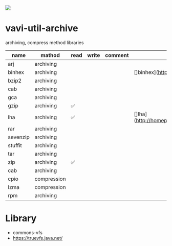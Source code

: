 [![](https://jitpack.io/v/umjammer/vavi-util-archive.svg)](https://jitpack.io/#umjammer/vavi-util-archive)

# vavi-util-archive

 archiving, compress method libraries

|name | mathod | read | write | comment | library |
|-----|--------|--------|--------|---------|---------|
|arj | archiving | | | ||
|binhex | archiving | | | | []binhex](http://www.klomp.org/JBinHex/JBinHex.html) |
|bzip2 | archiving | | | ||
|cab | archiving | | | ||
|gca | archiving | | | ||
|gzip | archiving | ✅ | | ||
|lha | archiving | ✅ | | | []lha](http://homepage1.nifty.com/dangan/Content/Program/Java/jLHA/jLHA.html) |
|rar | archiving | | | ||
|sevenzip | archiving | | | ||
|stuffit | archiving | | | ||
|tar | archiving | | | ||
|zip | archiving | ✅ | | ||
|cab | archiving | | | ||
|cpio | compression | | | ||
|lzma | compression | | | ||
|rpm | archiving | | | ||

# Library

* commons-vfs
* https://truevfs.java.net/